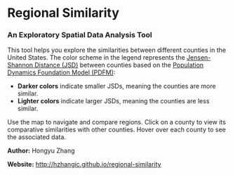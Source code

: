 # Regional Similarity

### An Exploratory Spatial Data Analysis Tool 

This tool helps you explore the similarities between different counties in the United States. The color scheme in the legend represents the [Jensen-Shannon Distance (JSD)](https://docs.scipy.org/doc/scipy/reference/generated/scipy.spatial.distance.jensenshannon.html) between counties based on the [Population Dynamics Foundation Model (PDFM)](https://github.com/google-research/population-dynamics):

- **Darker colors** indicate smaller JSDs, meaning the counties are more similar.
- **Lighter colors** indicate larger JSDs, meaning the counties are less similar.

Use the map to navigate and compare regions. Click on a county to view its comparative similarities with other counties. Hover over each county to see the associated data.

**Author:** Hongyu Zhang

**Website:** http://hzhangic.github.io/regional-similarity
